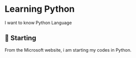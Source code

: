# Learning Python

I want to know Python Language

## :rocket: Starting



From the Microsoft website, i am starting  my codes in Python.









